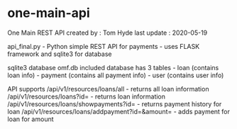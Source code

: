 # one-main-api
 One Main REST API
 created by : Tom Hyde
 last update : 2020-05-19

 api_final.py - Python  simple REST API for payments
    - uses FLASK framework and sqlite3 for database

 sqlite3 database omf.db included
   database has 3 tables
       - loan  (contains loan info)
       - payment  (contains all payment info)
       - user  (contains user info)

 API supports
 /api/v1/resources/loans/all - returns all loan information
 /api/v1/resources/loans?id=<id>  - returns loan <id> information
 /api/v1/resources/loans/showpayments?id=<id>  - returns payment history for loan <id>
 /api/v1/resources/loans/addpayment?id=<id>&amount=<amount> - adds payment for loan <id> for amount <amount>












